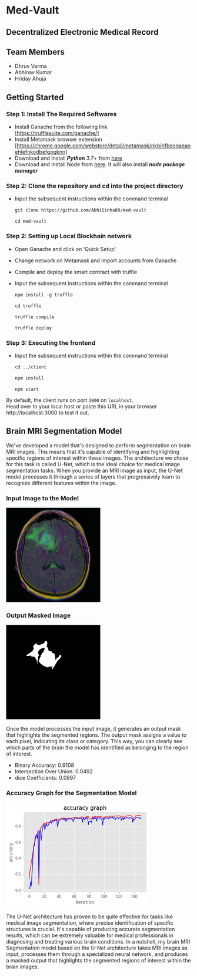 # Med-Vault
## Decentralized Electronic Medical Record

## Team Members
- Dhruv Verma
- Abhinav Kumar
- Hriday Ahuja

## Getting Started
### Step 1: Install The Required Softwares
- Install Ganache from the following link [https://trufflesuite.com/ganache/]
- Install Metamask browser extension [https://chrome.google.com/webstore/detail/metamask/nkbihfbeogaeaoehlefnkodbefgpgknn]
- Download and Install ___Python___ 3.7+ from [here](https://www.python.org/downloads/)  
- Download and Install Node from [here](https://nodejs.org/en/download). It will also install ___node package manager___

### Step 2: Clone the repository and cd into the project directory
- Input the subsequent instructions within the command terminal
  
  ```
  git clone https://github.com/AbhiSinha08/med-vault
  ```
  ```
  cd med-vault
  ```

### Step 2: Setting up Local Blockhain network
- Open Ganache and click on 'Quick Setup'
- Change network on Metamask and import accounts from Ganache
- Compile and deploy the smart contract with truffle
- Input the subsequent instructions within the command terminal

  ```
  npm install -g truffle
  ```
  ```
  cd truffle
  ```
  ```
  truffle compile
  ```
  ```
  truffle deploy
  ```
### Step 3: Executing the frontend
- Input the subsequent instructions within the command terminal
  
  ```
  cd ../client
  ```
  ```
  npm install
  ```
  ```
  npm start
  ```
By default,  the client runs on port `3000` on `localhost`.  
Head over to your local host or paste this URL in your browser http://localhost:3000 to test it out.

## Brain MRI Segmentation Model
We've developed a model that's designed to perform segmentation on brain MRI images. This means that it's capable of identifying and highlighting specific regions of interest within these images. The architecture we chose for this task is called U-Net, which is the ideal choice for medical image segmentation tasks. When you provide an MRI image as input, the U-Net model processes it through a series of layers that progressively learn to recognize different features within the image. 

### Input Image to the Model
![Output image](https://github.com/AbhiSinha08/med-vault/blob/main/TCGA_CS_4941_19960909_14.png)

### Output Masked Image
![Output image](https://github.com/AbhiSinha08/med-vault/blob/main/TCGA_CS_4941_19960909_14_mask.png)

Once the model processes the input image, it generates an output mask that highlights the segmented regions. The output mask assigns a value to each pixel, indicating its class or category. This way, you can clearly see which parts of the brain the model has identified as belonging to the region of interest.
- Binary Accuracy: 0.9108
- Intersection Over Union: 0.0492
- dice Coefficients: 0.0897

### Accuracy Graph for the Segmentation Model
![Output image](https://github.com/AbhiSinha08/med-vault/blob/main/Accuracy%20Graph.png)

The U-Net architecture has proven to be quite effective for tasks like medical image segmentation, where precise identification of specific structures is crucial. It's capable of producing accurate segmentation results, which can be extremely valuable for medical professionals in diagnosing and treating various brain conditions. In a nutshell, my brain MRI Segmentation model based on the U-Net architecture takes MRI images as input, processes them through a specialized neural network, and produces a masked output that highlights the segmented regions of interest within the brain images.
  

